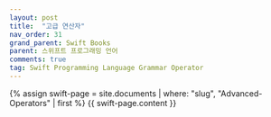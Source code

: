 ```yaml
---
layout: post
title:  "고급 연산자"
nav_order: 31
grand_parent: Swift Books
parent: 스위프트 프로그래밍 언어
comments: true
tag: Swift Programming Language Grammar Operator
---
```


{% assign swift-page = site.documents | where: "slug", "Advanced-Operators" | first %}
{{ swift-page.content }}